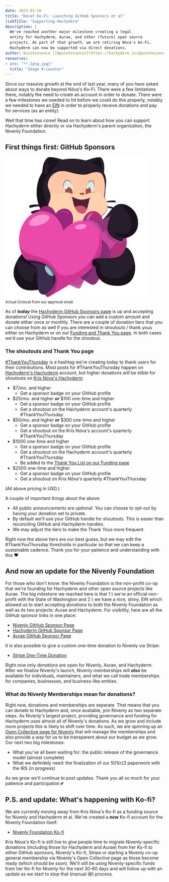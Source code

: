 ```yaml
---
date: 2023-02-28
title: "Decaf Ko-Fi: Launching GitHub Sponsors et al"
linkTitle: "Supporting Hachyderm"
description: |
  We've reached another major milestone creating a legal
  entity for Hachyderm, Aurae, and other (future) open source
  projects. As part of that growth, we are retiring Nóva's Ko-Fi.
  Hachyderm can now be supported via direct donations.
author: Quintessence ([@quintessence](https://hachyderm.io/@quintessence))
resources:
- src: "**.{png,jpg}"
  title: "Image #:counter"
---
```


Since our massive growth at the end of last year, many of you have asked about ways to donate
beyond Nóva's Ko-Fi. There were a few limitations there, notably the need to create an account
in order to donate. There were a few milestones we needed to hit before we could do this
properly, notably we needed to have an [EIN](https://en.wikipedia.org/wiki/Employer_Identification_Number)
in order to properly receive donations and pay for services (as an entity).

Well that time has come! Read on to learn about how you can support Hachyderm either 
directly or via Hachyderm's parent organization, the Nivenly Foundation.

## First things first: GitHub Sponsors

<img src="octocat-love.png" width="450px" /><br />
<small>Actual Octocat from our approval email</small>

As of **_today_** the [Hachyderm GitHub Sponsors page](https://github.com/sponsors/hachyderm) is up and
accepting donations! Using GitHub Sponsors you can add a custom amount and donate either once or
monthly. There are a couple of donation tiers that you can choose from as well if you are interested in
shoutouts / thank yous either on Hachyderm or on our [Funding and Thank You page](/docs/thank-you/). In both
cases we'd use your GitHub handle for the shoutout.

### The shoutouts and Thank You page

[#ThankYouThursday](https://hachyderm.io/tags/ThankYouThursday) is a hashtag we're creating today to thank
users for their contributions. Most posts for #ThankYouThursday happen on [Hachyderm's Hachyderm](https://hachyderm.io/@hachyderm)
account, but higher donations will be elible for shoutouts on [Kris Nóva's Hachyderm](https://hachyderm.io/@nova).

* $7/mo. and higher
    * Get a sponsor badge on your GitHub profile
* $25/mo. and higher **_or_** $100 one-time and higher
    * Get a sponsor badge on your GitHub profile
    * Get a shoutout on the Hachyderm account's quarterly #ThankYouThursday
* $50/mo. and higher **_or_** $300 one-time and higher
    * Get a sponsor badge on your GitHub profile
    * Get a shoutout on the Kris Nóva's account's quarterly #ThankYouThursday
* $1000 one-time and higher
    * Get a sponsor badge on your GitHub profile
    * Get a shoutout on the Hachyderm account's quarterly #ThankYouThursday
    * Be added to the [Thank You List on our Funding page](/docs/thank-you)
* $2500 one-time and higher
    * Get a sponsor badge on your GitHub profile
    * Get a shoutout on Kris Nóva's quarterly #ThankYouThursday

(All above pricing in USD.)

A couple of important things about the above:

* All public announcements are _optional_. You can choose to opt-out by having your donation set to private.
* By default we'll use your GitHub handle for shoutouts. This is easier than reconciling GitHub and Hachyderm handles.
* We may adjust the tiers to make the Thank Yous more frequent.

Right now the above tiers are our best guess, but we may edit the #ThankYouThursday thresholds in particular so
that we can keep a sustainable cadence. Thank you for your patience and understanding with this ❤️


## And now an update for the Nivenly Foundation

For those who don't know: the Nivenly Foundation is the non-profit co-op that we're founding for Hachyderm
and other open source projects like Aurae. The big milestone we reached here is that 1 ) we're an official
non-profit with the State of Washington and 2 ) we have a nice, shiny, EIN which allowed us to start accepting
donations to both the Nivenly Foundation as well as its two projects: Aurae and Hachyderm. For visibility, here
are all the GitHub sponsor links in one place:

* [Nivenly GitHub Sponsor Page <i class="fa-brands fa-github ml-1"></i>](https://github.com/sponsors/nivenly)
* [Hachyderm GitHub Sponsor Page <i class="fa-brands fa-github ml-1"></i>](https://github.com/sponsors/hachyderm)
* [Aurae GitHub Sponsor Page <i class="fa-brands fa-github ml-1"></i>](https://github.com/sponsors/aurae-runtime)

It is also possible to give a custom one-time donation to Nivenly via Stripe:

* [Stripe One-Time Donation](https://donate.stripe.com/3cs8Apb7R6eK3a83cd)

Right now only _donations_ are open for Nivenly, Aurae, and Hachyderm. After we finalize Nivenly's launch,
Nivenly memberships will **_also_** be available for individuals, maintainers, and what we call trade memberships
for companies, businesses, and business-like entities.

### What do Nivenly Memberships mean for donations?

Right now, donations and memberships are separate. That means that you can donate to Hachyderm and, once available,
join Nivenly as two separate steps. As Nivenly's largest project, providing governance and funding for Hachyderm
uses almost all of Nivenly's donations. As we grow and include more
projects this is likely to shift over time. As such, we are spinning up an [Open Collective page for Nivenly](https://opencollective.com/nivenly-foundation) that will manage the memberships and also provide a way for us to be transparent about
our budget as we grow. Our next two big milestones:

* What you've all been waiting for: the public release of the governance model (almost complete)
* What we definitely need: the finalization of our 501(c)3 paperwork with the IRS (in progress)

As we grow we'll continue to post updates. Thank you all so much for your patience and participation 💕

## P.S. and update: What's happening with Ko-fi?

We are currently moving away from Kris Nóva's Ko-fi as a funding source for Nivenly and Hachyderm et al.
We've created a **_new_** Ko-fi account for the Nivenly Foundation itself:

* [Nivenly Foundation Ko-fi](https://ko-fi.com/nivenly)

Kris Nóva's Ko-fi is still live to give people time to migrate Nivenly-specific donations (including those
for Hachyderm and Aurae) from her Ko-fi to either GitHub sponsors, Nivenly's Ko-fi, Stripe or starting
a Nivenly co-op general membership via Nivenly's Open Collective page as those become ready (which should be soon).
We'll still be using Nivenly-specific funds from her Ko-fi for Nivenly for the next 30-60 days
and will follow up with an update as we start to stop that (manual 😅) process.